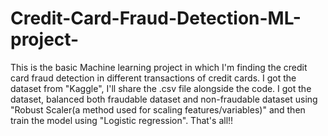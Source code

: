 # Credit-Card-Fraud-Detection-ML-project-
This is the basic Machine learning project in which I'm finding the credit card fraud detection in different transactions of credit cards. I got the dataset from "Kaggle", I'll share the .csv file alongside the code. I got the dataset, balanced both fraudable dataset and non-fraudable dataset using "Robust Scaler(a method used for scaling features/variables)" and then train the model using "Logistic regression".
That's all!!
